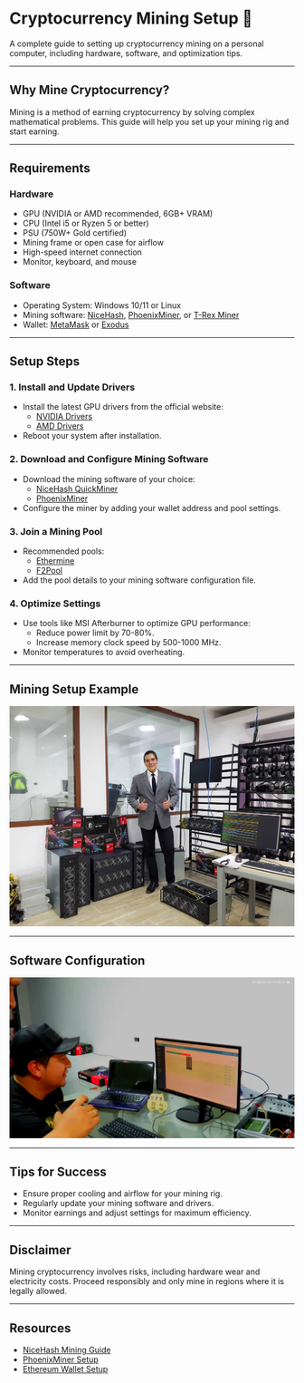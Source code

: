 # Cryptocurrency Mining Setup 🚀

A complete guide to setting up cryptocurrency mining on a personal computer, including hardware, software, and optimization tips.

---

## **Why Mine Cryptocurrency?**
Mining is a method of earning cryptocurrency by solving complex mathematical problems. This guide will help you set up your mining rig and start earning.

---

## **Requirements**

### **Hardware**
- GPU (NVIDIA or AMD recommended, 6GB+ VRAM)
- CPU (Intel i5 or Ryzen 5 or better)
- PSU (750W+ Gold certified)
- Mining frame or open case for airflow
- High-speed internet connection
- Monitor, keyboard, and mouse

### **Software**
- Operating System: Windows 10/11 or Linux
- Mining software: [NiceHash](https://www.nicehash.com/), [PhoenixMiner](https://phoenixminer.org/), or [T-Rex Miner](https://trex-miner.com/)
- Wallet: [MetaMask](https://metamask.io/) or [Exodus](https://www.exodus.com/)

---

## **Setup Steps**

### 1. **Install and Update Drivers**
   - Install the latest GPU drivers from the official website:
     - [NVIDIA Drivers](https://www.nvidia.com/Download/index.aspx)
     - [AMD Drivers](https://www.amd.com/en/support)
   - Reboot your system after installation.

### 2. **Download and Configure Mining Software**
   - Download the mining software of your choice:
     - [NiceHash QuickMiner](https://www.nicehash.com/quick-miner)
     - [PhoenixMiner](https://phoenixminer.org/)
   - Configure the miner by adding your wallet address and pool settings.

### 3. **Join a Mining Pool**
   - Recommended pools:
     - [Ethermine](https://ethermine.org/)
     - [F2Pool](https://www.f2pool.com/)
   - Add the pool details to your mining software configuration file.

### 4. **Optimize Settings**
   - Use tools like MSI Afterburner to optimize GPU performance:
     - Reduce power limit by 70-80%.
     - Increase memory clock speed by 500-1000 MHz.
   - Monitor temperatures to avoid overheating.

---

## **Mining Setup Example**
![Mining Rig Setup](https://github.com/KRSNA-BLR/cryptocurrency-mining-setup/blob/main/images/mining-setup.jpg)

---

## **Software Configuration**
![Software Configuration](https://github.com/KRSNA-BLR/cryptocurrency-mining-setup/blob/main/images/software-config.jpg)

---

## **Tips for Success**
- Ensure proper cooling and airflow for your mining rig.
- Regularly update your mining software and drivers.
- Monitor earnings and adjust settings for maximum efficiency.

---

## **Disclaimer**
Mining cryptocurrency involves risks, including hardware wear and electricity costs. Proceed responsibly and only mine in regions where it is legally allowed.

---

## **Resources**
- [NiceHash Mining Guide](https://www.nicehash.com/help-center/mining)
- [PhoenixMiner Setup](https://phoenixminer.org/)
- [Ethereum Wallet Setup](https://ethereum.org/en/wallets/)
